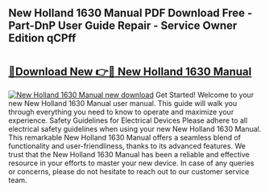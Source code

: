 ## New Holland 1630 Manual PDF Download Free - Part-DnP User Guide Repair - Service Owner Edition qCPff

# <h2><a href="http://bc9708.oget.top/?id=New+Holland+1630+Manual">🔗Download New 👉🔴 New Holland 1630 Manual</a></h2>

[![New Holland 1630 Manual new download](https://i.imgur.com/5g1atiW.png)](http://bc9708.oget.top/?id=New+Holland+1630+Manual)
Get Started! Welcome to your new New Holland 1630 Manual user manual. This guide will walk you through everything you need to know to operate and maximize your experience. Safety Guidelines for Electrical Devices Please adhere to all electrical safety guidelines when using your new New Holland 1630 Manual. This remarkable New Holland 1630 Manual offers a seamless blend of functionality and user-friendliness, thanks to its advanced features. We trust that the New Holland 1630 Manual has been a reliable and effective resource in your efforts to master your new device. In case of any queries or concerns, please do not hesitate to reach out to our customer service team.
